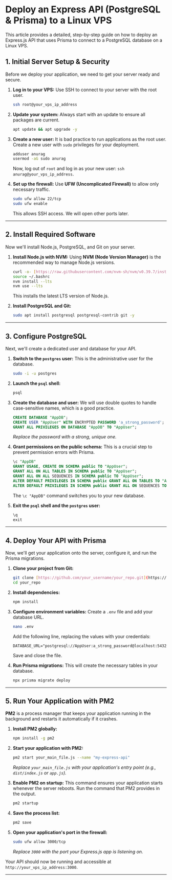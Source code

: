 # Deploy an Express API (PostgreSQL & Prisma) to a Linux VPS

This article provides a detailed, step-by-step guide on how to deploy an Express.js API that uses Prisma to connect to a PostgreSQL database on a Linux VPS.

## 1. Initial Server Setup & Security

Before we deploy your application, we need to get your server ready and secure.

1.  **Log in to your VPS:** Use SSH to connect to your server with the root user.

    ```bash
    ssh root@your_vps_ip_address
    ```

2.  **Update your system:** Always start with an update to ensure all packages are current.

    ```bash
    apt update && apt upgrade -y
    ```

3.  **Create a new user:** It is bad practice to run applications as the root user. Create a new user with `sudo` privileges for your deployment.

    ```bash
    adduser anurag
    usermod -aG sudo anurag
    ```

    Now, log out of `root` and log in as your new user: `ssh anurag@your_vps_ip_address`.

4.  **Set up the firewall:** Use **UFW (Uncomplicated Firewall)** to allow only necessary traffic.
    ```bash
    sudo ufw allow 22/tcp
    sudo ufw enable
    ```
    This allows SSH access. We will open other ports later.

---

## 2. Install Required Software

Now we'll install Node.js, PostgreSQL, and Git on your server.

1.  **Install Node.js with NVM:** Using **NVM (Node Version Manager)** is the recommended way to manage Node.js versions.

    ```bash
    curl -o- [https://raw.githubusercontent.com/nvm-sh/nvm/v0.39.7/install.sh](https://raw.githubusercontent.com/nvm-sh/nvm/v0.39.7/install.sh) | bash
    source ~/.bashrc
    nvm install --lts
    nvm use --lts
    ```

    This installs the latest LTS version of Node.js.

2.  **Install PostgreSQL and Git:**
    ```bash
    sudo apt install postgresql postgresql-contrib git -y
    ```

---

## 3. Configure PostgreSQL

Next, we'll create a dedicated user and database for your API.

1.  **Switch to the `postgres` user:** This is the administrative user for the database.

    ```bash
    sudo -i -u postgres
    ```

2.  **Launch the `psql` shell:**

    ```bash
    psql
    ```

3.  **Create the database and user:** We will use double quotes to handle case-sensitive names, which is a good practice.

    ```sql
    CREATE DATABASE "AppDB";
    CREATE USER "AppUser" WITH ENCRYPTED PASSWORD 'a_strong_password';
    GRANT ALL PRIVILEGES ON DATABASE "AppDB" TO "AppUser";
    ```

    _Replace the password with a strong, unique one._

4.  **Grant permissions on the public schema:** This is a crucial step to prevent permission errors with Prisma.

    ```sql
    \c "AppDB"
    GRANT USAGE, CREATE ON SCHEMA public TO "AppUser";
    GRANT ALL ON ALL TABLES IN SCHEMA public TO "AppUser";
    GRANT ALL ON ALL SEQUENCES IN SCHEMA public TO "AppUser";
    ALTER DEFAULT PRIVILEGES IN SCHEMA public GRANT ALL ON TABLES TO "AppUser";
    ALTER DEFAULT PRIVILEGES IN SCHEMA public GRANT ALL ON SEQUENCES TO "AppUser";
    ```

    The `\c "AppDB"` command switches you to your new database.

5.  **Exit the `psql` shell and the `postgres` user:**
    ```sql
    \q
    exit
    ```

---

## 4. Deploy Your API with Prisma

Now, we'll get your application onto the server, configure it, and run the Prisma migrations.

1.  **Clone your project from Git:**

    ```bash
    git clone [https://github.com/your_username/your_repo.git](https://github.com/your_username/your_repo.git)
    cd your_repo
    ```

2.  **Install dependencies:**

    ```bash
    npm install
    ```

3.  **Configure environment variables:** Create a `.env` file and add your database URL.

    ```bash
    nano .env
    ```

    Add the following line, replacing the values with your credentials:

    ```
    DATABASE_URL="postgresql://AppUser:a_strong_password@localhost:5432/AppDB"
    ```

    Save and close the file.

4.  **Run Prisma migrations:** This will create the necessary tables in your database.
    ```bash
    npx prisma migrate deploy
    ```

---

## 5. Run Your Application with PM2

**PM2** is a process manager that keeps your application running in the background and restarts it automatically if it crashes.

1.  **Install PM2 globally:**

    ```bash
    npm install -g pm2
    ```

2.  **Start your application with PM2:**

    ```bash
    pm2 start your_main_file.js --name "my-express-api"
    ```

    _Replace `your_main_file.js` with your application's entry point (e.g., `dist/index.js` or `app.js`)._

3.  **Enable PM2 on startup:** This command ensures your application starts whenever the server reboots. Run the command that PM2 provides in the output.

    ```bash
    pm2 startup
    ```

4.  **Save the process list:**

    ```bash
    pm2 save
    ```

5.  **Open your application's port in the firewall:**
    ```bash
    sudo ufw allow 3000/tcp
    ```
    _Replace `3000` with the port your Express.js app is listening on._

Your API should now be running and accessible at `http://your_vps_ip_address:3000`.

---
